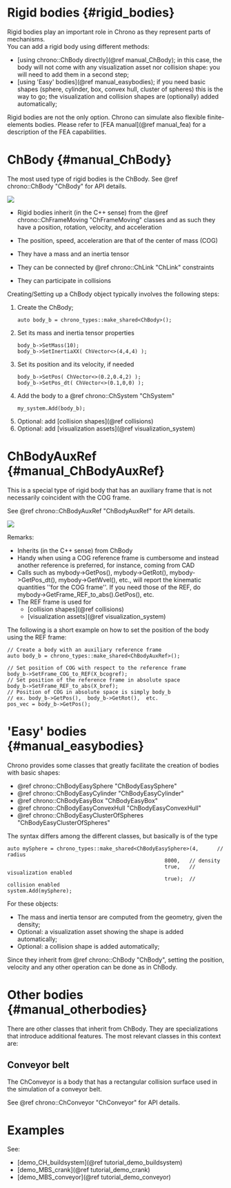 ﻿
Rigid bodies      {#rigid_bodies}
============

Rigid bodies play an important role in Chrono as they represent parts of mechanisms.  
You can add a rigid body using different methods:
 - [using chrono::ChBody directly](@ref manual_ChBody); in this case, the body will not come with any visualization asset nor collision shape: you will need to add them in a second step;
 - [using 'Easy' bodies](@ref manual_easybodies); if you need basic shapes (sphere, cylinder, box, convex hull, cluster of spheres) this is the way to go; the visualization and collision shapes are (optionally) added automatically;

Rigid bodies are not the only option. Chrono can simulate also flexible finite-elements bodies. Please refer to [FEA manual](@ref manual_fea) for a description of the FEA capabilities.

# ChBody   {#manual_ChBody}


The most used type of rigid bodies is the ChBody.
See @ref chrono::ChBody "ChBody" for API details.

![](http://www.projectchrono.org/assets/manual/pic_ChBody.png)

- Rigid bodies inherit (in the C++ sense) from the @ref chrono::ChFrameMoving "ChFrameMoving" classes and as such they have a position, rotation, velocity, and acceleration

- The position, speed, acceleration are that of the center of mass (COG) 

- They have a mass and an inertia tensor

- They can be connected by @ref chrono::ChLink "ChLink" constraints

- They can participate in collisions


Creating/Setting up a ChBody object typically involves the following steps:

1. Create the ChBody; 
   ~~~{.cpp}
   auto body_b = chrono_types::make_shared<ChBody>();
   ~~~
2. Set its mass and inertia tensor properties
   ~~~{.cpp}
   body_b->SetMass(10);
   body_b->SetInertiaXX( ChVector<>(4,4,4) );
   ~~~
3. Set its position and its velocity, if needed
   ~~~{.cpp}
   body_b->SetPos( ChVector<>(0.2,0.4,2) );
   body_b->SetPos_dt( ChVector<>(0.1,0,0) );
   ~~~
4. Add the body to a @ref chrono::ChSystem "ChSystem"
   ~~~{.cpp}
   my_system.Add(body_b);
   ~~~
5. Optional: add [collision shapes](@ref collisions)
6. Optional: add [visualization assets](@ref visualization_system)

# ChBodyAuxRef   {#manual_ChBodyAuxRef}

This is a special type of rigid body that has an auxiliary 
frame that is not necessarily coincident with the COG frame.

See @ref chrono::ChBodyAuxRef "ChBodyAuxRef" for API details.
 
![](http://www.projectchrono.org/assets/manual/pic_ChBodyAuxRef.png)

Remarks:
- Inherits (in the C++ sense) from ChBody
- Handy when using a COG reference frame is cumbersome and instead another reference is preferred, for instance, coming from CAD
- Calls such as mybody->GetPos(), mybody->GetRot(), mybody->GetPos_dt(), mybody->GetWvel(), etc., will report the kinematic quantities ''for the COG frame''. If you need those of the REF, do mybody->GetFrame_REF_to_abs().GetPos(), etc.
- The REF frame is used for
  - [collision shapes](@ref collisions)
  - [visualization assets](@ref visualization_system)

The following is a short example on how to set the position 
of the body using the REF frame:

~~~{.cpp}
// Create a body with an auxiliary reference frame
auto body_b = chrono_types::make_shared<ChBodyAuxRef>();

// Set position of COG with respect to the reference frame
body_b->SetFrame_COG_to_REF(X_bcogref);
// Set position of the reference frame in absolute space
body_b->SetFrame_REF_to_abs(X_bref);
// Position of COG in absolute space is simply body_b
// ex. body_b->GetPos(),  body_b->GetRot(),  etc.
pos_vec = body_b->GetPos();
~~~

# 'Easy' bodies   {#manual_easybodies}
Chrono provides some classes that greatly facilitate the creation of bodies with basic shapes:

- @ref chrono::ChBodyEasySphere "ChBodyEasySphere"
- @ref chrono::ChBodyEasyCylinder "ChBodyEasyCylinder"
- @ref chrono::ChBodyEasyBox "ChBodyEasyBox"
- @ref chrono::ChBodyEasyConvexHull "ChBodyEasyConvexHull"
- @ref chrono::ChBodyEasyClusterOfSpheres "ChBodyEasyClusterOfSpheres"

The syntax differs among the different classes, but basically is of the type

~~~{.cpp}
auto mySphere = chrono_types::make_shared<ChBodyEasySphere>(4,      // radius
                                                   8000,   // density
                                                   true,   // visualization enabled
                                                   true);  // collision enabled
system.Add(mySphere);
~~~

For these objects:

- The mass and inertia tensor are computed from the geometry, given the density;
- Optional: a visualization asset showing the shape is added automatically;
- Optional: a collision shape is added automatically;
  
Since they inherit from @ref chrono::ChBody "ChBody", setting the position, velocity and any other operation can be done as in ChBody.


# Other bodies   {#manual_otherbodies}

There are other classes that inherit from ChBody. They are specializations 
that introduce additional features. The most relevant classes in this context are:


## Conveyor belt   

The ChConveyor is a body that has a rectangular collision surface 
used in the simulation of a conveyor belt.

See @ref chrono::ChConveyor "ChConveyor" for API details.

# Examples
See:
- [demo_CH_buildsystem](@ref tutorial_demo_buildsystem)
- [demo_MBS_crank](@ref tutorial_demo_crank)
- [demo_MBS_conveyor](@ref tutorial_demo_conveyor)
